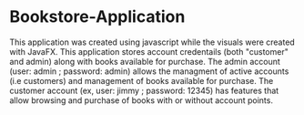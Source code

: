 # Bookstore-Application

This application was created using javascript while the visuals were created with JavaFX. This application stores account credentails (both "customer" and admin)
along with books available for purchase. The admin account (user: admin ; password: admin) allows the managment of active accounts (i.e customers) and management
of books available for purchase. The customer account (ex, user: jimmy ; password: 12345) has features that allow browsing and purchase of books with or without 
account points.
